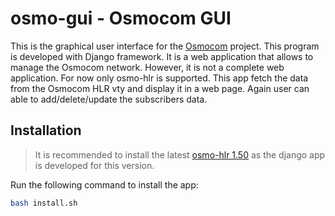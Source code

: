# osmo-gui - Osmocom GUI

This is the graphical user interface for the [Osmocom](https://osmocom.org/) project. This program is developed with Django framework. It is a web application that allows to manage the Osmocom network. However, it is not a complete web application. For now only osmo-hlr is supported. This app fetch the data from the Osmocom HLR vty and display it in a web page. Again user can able to add/delete/update the subscribers data.

## Installation

> It is recommended to install the latest [osmo-hlr 1.50](https://github.com/osmocom/osmo-hlr/releases/tag/1.5.0) as the django app is developed for this version.

Run the following command to install the app:

```bash
bash install.sh
```

